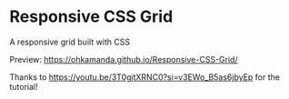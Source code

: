 # Responsive CSS Grid
 A responsive grid built with CSS

Preview: https://ohkamanda.github.io/Responsive-CSS-Grid/

Thanks to https://youtu.be/3T0gjtXRNC0?si=v3EWo_B5as6jbyEp for the tutorial!
